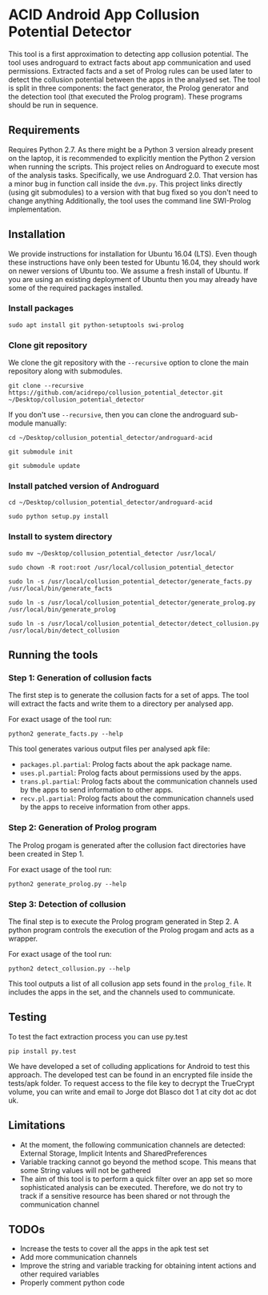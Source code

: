 # ACID Android App Collusion Potential Detector

This tool is a first approximation to detecting app collusion potential. The tool uses androguard to extract facts about
app communication and used permissions. Extracted facts and a set of Prolog rules can be used later to detect the collusion
potential between the apps in the analysed set. The tool is split in three components: the fact generator, the Prolog generator and the detection tool (that executed the Prolog program). These programs should be run in sequence.

## Requirements

Requires Python 2.7. As there might be a Python 3 version already present on the laptop, it is recommended to explicitly mention the Python 2 version when running the scripts.
This project relies on Androguard to execute most of the analysis tasks. Specifically, we use Androguard 2.0. That version has a minor bug in 
function call inside the `dvm.py`. This project links directly (using git submodules) to a version with that bug fixed so you don't need to change anything
Additionally, the tool uses the command line SWI-Prolog implementation.

## Installation

We provide instructions for installation for Ubuntu 16.04 (LTS). Even though these instructions have only been tested for Ubuntu 16.04, they should work on newer versions of Ubuntu too. We assume a fresh install of Ubuntu. If you are using an existing deployment of Ubuntu then you may already have some of the required packages installed.

### Install packages

```
sudo apt install git python-setuptools swi-prolog
```

### Clone git repository

We clone the git repository with the `--recursive` option to clone the main repository along with submodules.

```
git clone --recursive https://github.com/acidrepo/collusion_potential_detector.git ~/Desktop/collusion_potential_detector
```

If you don't use `--recursive`, then you can clone the androguard sub-module manually:

```
cd ~/Desktop/collusion_potential_detector/androguard-acid

git submodule init

git submodule update
```

### Install patched version of Androguard

```
cd ~/Desktop/collusion_potential_detector/androguard-acid

sudo python setup.py install
```

### Install to system directory

```
sudo mv ~/Desktop/collusion_potential_detector /usr/local/

sudo chown -R root:root /usr/local/collusion_potential_detector

sudo ln -s /usr/local/collusion_potential_detector/generate_facts.py /usr/local/bin/generate_facts

sudo ln -s /usr/local/collusion_potential_detector/generate_prolog.py /usr/local/bin/generate_prolog

sudo ln -s /usr/local/collusion_potential_detector/detect_collusion.py /usr/local/bin/detect_collusion
```

## Running the tools

### Step 1: Generation of collusion facts
The first step is to generate the collusion facts for a set of apps. The tool will extract the facts and write them to a directory per analysed app.

For exact usage of the tool run:

```
python2 generate_facts.py --help
```

This tool generates various output files per analysed apk file:
- `packages.pl.partial`: Prolog facts about the apk package name.
- `uses.pl.partial`: Prolog facts about permissions used by the apps.
- `trans.pl.partial`: Prolog facts about the communication channels used by the apps to send information to other apps.
- `recv.pl.partial`: Prolog facts about the communication channels used by the apps to receive information from other apps.


### Step 2: Generation of Prolog program
The Prolog progam is generated after the collusion fact directories have been created in Step 1.

For exact usage of the tool run:

```
python2 generate_prolog.py --help
```

### Step 3: Detection of collusion 
The final step is to execute the Prolog program generated in Step 2. A python program controls the execution of the Prolog progam and acts as a wrapper.

For exact usage of the tool run:

```
python2 detect_collusion.py --help
```

This tool outputs a list of all collusion app sets found in the `prolog_file`. It includes the apps in the set, and the channels used to communicate.
 
## Testing

To test the fact extraction process you can use py.test

```
pip install py.test
```

We have developed a set of colluding applications for Android to test this approach. The developed test can be found in an encrypted file inside the tests/apk folder. To request access to the file key to decrypt the TrueCrypt volume, you can write and email to
Jorge dot Blasco dot 1 at city dot ac dot uk.

## Limitations

- At the moment, the following communication channels are detected: External Storage, Implicit Intents and SharedPreferences
- Variable tracking cannot go beyond the method scope. This means that some String values will not be gathered
- The aim of this tool is to perform a quick filter over an app set so more sophisticated analysis can be executed. Therefore, we do not try to track if a sensitive resource has been shared or not through the communication channel


## TODOs
- Increase the tests to cover all the apps in the apk test set
- Add more communication channels
- Improve the string and variable tracking for obtaining intent actions and other required variables
- Properly comment python code
